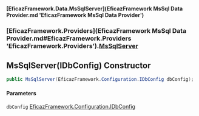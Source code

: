 #### [EficazFramework.Data.MsSqlServer](EficazFramework MsSql Data Provider.md 'EficazFramework MsSql Data Provider')
### [EficazFramework.Providers](EficazFramework MsSql Data Provider.md#EficazFramework.Providers 'EficazFramework.Providers').[MsSqlServer](EficazFramework.Providers/MsSqlServer.md 'EficazFramework.Providers.MsSqlServer')

## MsSqlServer(IDbConfig) Constructor

```csharp
public MsSqlServer(EficazFramework.Configuration.IDbConfig dbConfig);
```
#### Parameters

<a name='EficazFramework.Providers.MsSqlServer.MsSqlServer(EficazFramework.Configuration.IDbConfig).dbConfig'></a>

`dbConfig` [EficazFramework.Configuration.IDbConfig](https://docs.microsoft.com/en-us/dotnet/api/EficazFramework.Configuration.IDbConfig 'EficazFramework.Configuration.IDbConfig')